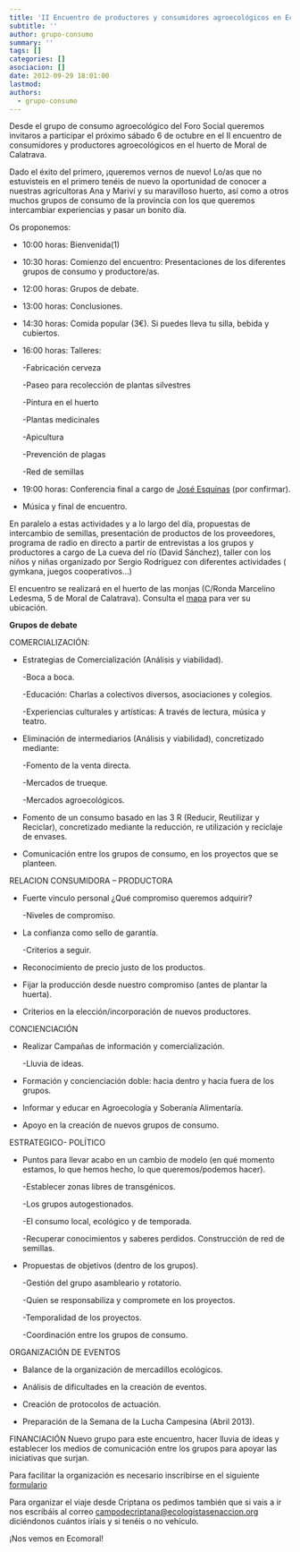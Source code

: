 ```yaml
---
title: 'II Encuentro de productores y consumidores agroecológicos en Ecomoral'
subtitle: ''
author: grupo-consumo
summary: ''
tags: []
categories: []
asociacion: []
date: 2012-09-29 18:01:00
lastmod:
authors: 
  - grupo-consumo
---
```


Desde el grupo de consumo agroecológico del Foro Social queremos invitaros a participar el próximo sábado 6 de octubre en el II encuentro de consumidores y productores agroecológicos en el huerto de Moral de Calatrava. 

Dado el éxito del primero, ¡queremos vernos de nuevo!
Lo/as que no estuvisteis en el primero tenéis de nuevo la oportunidad de conocer a nuestras agricultoras Ana y Mariví y su maravilloso huerto, así como a otros muchos grupos de consumo de la provincia con los que queremos intercambiar experiencias y pasar un bonito día.

Os proponemos:

- 10:00 horas: Bienvenida(1)

- 10:30 horas: Comienzo del encuentro: Presentaciones de los diferentes grupos de consumo y productore/as.

- 12:00 horas: Grupos de debate. 

- 13:00 horas: Conclusiones.

- 14:30 horas: Comida popular (3€). Si puedes lleva tu silla, bebida y cubiertos.

- 16:00 horas: Talleres:

    -Fabricación cerveza

    -Paseo para recolección de plantas silvestres

    -Pintura en el huerto

    -Plantas medicinales

    -Apicultura

    -Prevención de plagas

    -Red de semillas

- 19:00 horas: Conferencia final a cargo de [José Esquinas](http://www.youtube.com/watch?v=JAebf-WtznE) (por confirmar). 

- Música y final de encuentro.

En paralelo a estas actividades y a lo largo del día, propuestas de intercambio de semillas, presentación de productos de los proveedores, programa de radio en directo a partir de entrevistas a los grupos y productores a cargo de La cueva del río (David Sánchez), taller con los niños y niñas organizado por Sergio Rodríguez con diferentes actividades ( gymkana, juegos cooperativos…)

El encuentro se realizará en el huerto de las monjas (C/Ronda Marcelino Ledesma, 5 de Moral de Calatrava). Consulta el [mapa](https://maps.google.es/maps?q=ronda+marcelino+ledesma+moral+de+calatrava&hl=es&sll=38.830297,-3.580616&sspn=0.43648,0.883026&hnear=Ronda+de+Ledesma+Don+Marcelino,+13350+Moral+de+Calatrava,+Ciudad+Real,+Castilla-La+Mancha&t=m) para ver su ubicación.

**Grupos de debate**

COMERCIALIZACIÓN:

- Estrategias de Comercialización (Análisis y viabilidad).

    -Boca a boca.

    -Educación: Charlas a colectivos diversos, asociaciones y colegios.

    -Experiencias culturales y artísticas: A través de lectura, música y teatro.

-  Eliminación de intermediarios (Análisis y viabilidad), concretizado mediante:

    -Fomento de la venta directa.

    -Mercados de trueque.

    -Mercados agroecológicos.

-  Fomento de un consumo basado en las 3 R
(Reducir, Reutilizar y Reciclar), concretizado mediante la reducción, re utilización y reciclaje de envases.

-  Comunicación entre los grupos de consumo, en los proyectos que se planteen.

RELACION CONSUMIDORA – PRODUCTORA

- Fuerte vinculo personal ¿Qué compromiso queremos adquirir?

    -Niveles de compromiso.

- La confianza como sello de garantía.

    -Criterios a seguir.

- Reconocimiento de precio justo de los productos.

- Fijar la producción desde nuestro compromiso (antes de plantar la huerta).

- Criterios en la elección/incorporación de nuevos productores.

CONCIENCIACIÓN

- Realizar Campañas de información y comercialización.

    -Lluvia de ideas.

- Formación y concienciación doble: hacia dentro y hacia fuera de los grupos.

- Informar y educar en Agroecología y Soberanía Alimentaría.

- Apoyo en la creación de nuevos grupos de consumo.

ESTRATEGICO- POLÍTICO

- Puntos para llevar acabo en un cambio de modelo (en qué momento
estamos, lo que hemos hecho, lo que queremos/podemos hacer).

    -Establecer zonas libres de transgénicos.

    -Los grupos autogestionados.

    -El consumo local, ecológico y de temporada.

    -Recuperar conocimientos y saberes perdidos. Construcción de red de semillas.

- Propuestas de objetivos (dentro de los grupos).

    -Gestión del grupo asambleario y rotatorio.

    -Quien se responsabiliza y compromete en los proyectos.

    -Temporalidad de los proyectos.

    -Coordinación entre los grupos de consumo.

ORGANIZACIÓN DE EVENTOS

- Balance de la organización de mercadillos ecológicos.

- Análisis de dificultades en la creación de eventos.

- Creación de protocolos de actuación.

- Preparación de la Semana de la Lucha Campesina (Abril 2013).

FINANCIACIÓN
Nuevo grupo para este encuentro, hacer lluvia de ideas y establecer los medios
de comunicación entre los grupos para apoyar las iniciativas que surjan.


Para facilitar la organización es necesario inscribirse en el siguiente [formulario](https://docs.google.com/spreadsheet/embeddedform?formkey=dHVmUzVYdDF0YnFfbWN5bGxBaDVnSVE6MQ)

Para organizar el viaje desde Criptana os pedimos también que si vais a ir nos escribáis al correo campodecriptana@ecologistasenaccion.org diciéndonos cuántos iríais y si tenéis o no vehículo. 

¡Nos vemos en Ecomoral!


